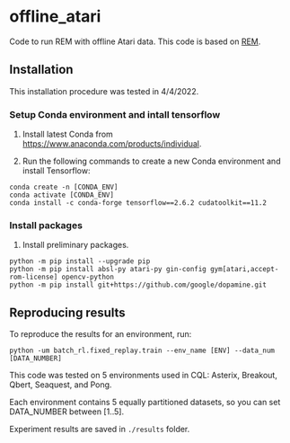 # offline_atari

Code to run REM with offline Atari data. This code is based on [REM](https://github.com/google-research/batch_rl).

## Installation

This installation procedure was tested in 4/4/2022.

### Setup Conda environment and intall tensorflow

1. Install latest Conda from https://www.anaconda.com/products/individual.

2. Run the following commands to create a new Conda environment and install Tensorflow:
```
conda create -n [CONDA_ENV]
conda activate [CONDA_ENV]
conda install -c conda-forge tensorflow==2.6.2 cudatoolkit==11.2
```

### Install packages

1. Install preliminary packages.

```
python -m pip install --upgrade pip
python -m pip install absl-py atari-py gin-config gym[atari,accept-rom-license] opencv-python
python -m pip install git+https://github.com/google/dopamine.git
```

## Reproducing results

To reproduce the results for an environment, run: 

```
python -um batch_rl.fixed_replay.train --env_name [ENV] --data_num [DATA_NUMBER]
```

This code was tested on 5 environments used in CQL: Asterix, Breakout, Qbert, Seaquest, and Pong.

Each environment contains 5 equally partitioned datasets, so you can set DATA_NUMBER between [1..5].

Experiment results are saved in ```./results``` folder.
